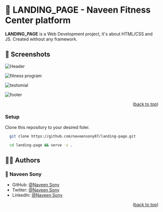 # 🚗 LANDING_PAGE - Naveen Fitness Center platform <a name="about-project"></a>

**LANDING_PAGE** is a Web Development  project, it's about HTML/CSS and JS. Created without any framework.

## 📸 Screenshots <a name="screenshot"></a>

![Header](https://github.com/naveensony07/landing-page/assets/116912198/39a1f1ee-1aee-484b-a798-45d0fe1777b9)


![fitness program](https://github.com/naveensony07/landing-page/assets/116912198/ad556b2f-2942-495f-b6d5-a120da867e19)


![testomial](https://github.com/naveensony07/landing-page/assets/116912198/94f92c47-36cb-47a2-94b1-8b66ba2ad551)


![footer](https://github.com/naveensony07/landing-page/assets/116912198/95d1ac95-896e-4fa5-834d-075d48c1775b)




<p align="right">(<a href="#readme-top">back to top</a>)</p>


### Setup <a name="setup"></a>

Clone this repository to your desired foler.

```sh
  git clone https://github.com/naveensony07/landing-page.git
```

```sh
  cd landing-page && serve -s . 
```


## 👨‍💻 Authors <a name="author"></a>

### 👤 **Naveen Sony**

- GitHub: [@Naveen Sony](https://github.com/naveensony07)
- Twitter: [@Naveen Sony](https://twitter.com/naveensony_07)
- LinkedIn: [@Naveen Sony](https://www.linkedin.com/in/naveen-sony-b31a07156/)




<p align="right">(<a href="#readme-top">back to top</a>)</p>

